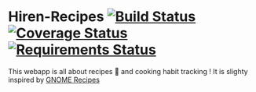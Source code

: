 # Hiren-Recipes [![Build Status](https://travis-ci.org/pyprism/Hiren-Recipes.svg?branch=master)](https://travis-ci.org/pyprism/Hiren-Recipes) [![Coverage Status](https://coveralls.io/repos/github/pyprism/Hiren-Recipes/badge.svg?branch=master)](https://coveralls.io/github/pyprism/Hiren-Recipes?branch=master) [![Requirements Status](https://requires.io/github/pyprism/Hiren-Recipes/requirements.svg?branch=master)](https://requires.io/github/pyprism/Hiren-Recipes/requirements/?branch=master) 
This webapp is all about recipes :hamburger: and cooking habit tracking ! It is slighty inspired by [GNOME Recipes](https://github.com/GNOME/recipes)
